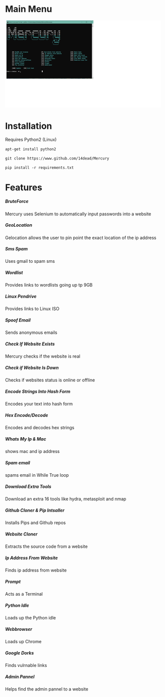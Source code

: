 
Main Menu
======

![Screenshot](preview.png)

Installation
=====
Requires Python2 (Linux)
```
apt-get install python2
```


```
git clone https://www.github.com/14dead/Mercury
```




```
pip install -r requirements.txt
```



Features
======

##### BruteForce
Mercury uses Selenium to automatically
input passwords into a website



##### GeoLocation
Gelocation allows the user to pin point the
exact location of the ip address



##### Sms Spam
Uses gmail to spam sms



##### Wordlist
Provides links to wordlists going up tp 9GB



##### Linux Pendrive
Provides links to Linux ISO



##### Spoof Email
Sends anonymous emails



##### Check If Website Exists
Mercury checks if the website is real



##### Check if Website Is Down
Checks if websites status is online or offline




##### Encode Strings Into Hash Form
Encodes your text into hash form




##### Hex Encode/Decode
Encodes and decodes hex strings 




##### Whats My Ip & Mac
shows mac and ip address





##### Spam email
spams email in While True loop




##### Download Extra Tools
Download an extra 16 tools like hydra, metasploit and nmap




#####  Github Cloner & Pip Intsaller
Installs Pips and Github repos





##### Website Cloner
Extracts the source code from a website





##### Ip Address From Website
Finds ip address from website




##### Prompt
Acts as a Terminal




##### Python Idle
Loads up the Python idle




##### Webbrowser
Loads up Chrome




##### Google Dorks
Finds vulrnable links




##### Admin Pannel
Helps find the admin pannel to a website 
